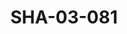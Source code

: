 ---
pid: SHA-03-081
title: SHA-03-081
language: en
original_label: 
rights: Sharhabil Ahmed
location_of_original: Sharhabil Ahmed
photographer_or_studio: 
scanned_from: photograph 8.8 by 13.9
_date: 1957-1959
location: Omdurman
description: Sharhabil Ahmed
additional_notes: '"In the first days before I began jazz music" when he first joined
  Omdurman radio'
permission_display: 'yes'
on_server: 'no'
on_website: 'no'
permalink: /photopages/en/SHA-03-081.html
layout: photo-page
---